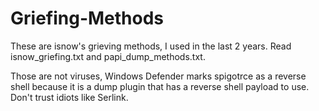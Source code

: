 # Griefing-Methods

These are isnow's grieving methods, I used in the last 2 years. Read isnow_griefing.txt and papi_dump_methods.txt.

Those are not viruses, Windows Defender marks spigotrce as a reverse shell because it is a dump plugin that has a reverse shell payload to use.
Don't trust idiots like Serlink.
